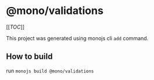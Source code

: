 # @mono/validations

[[_TOC_]]

This project was generated using monojs cli `add` command.

## How to build

run `monojs build @mono/validations`
